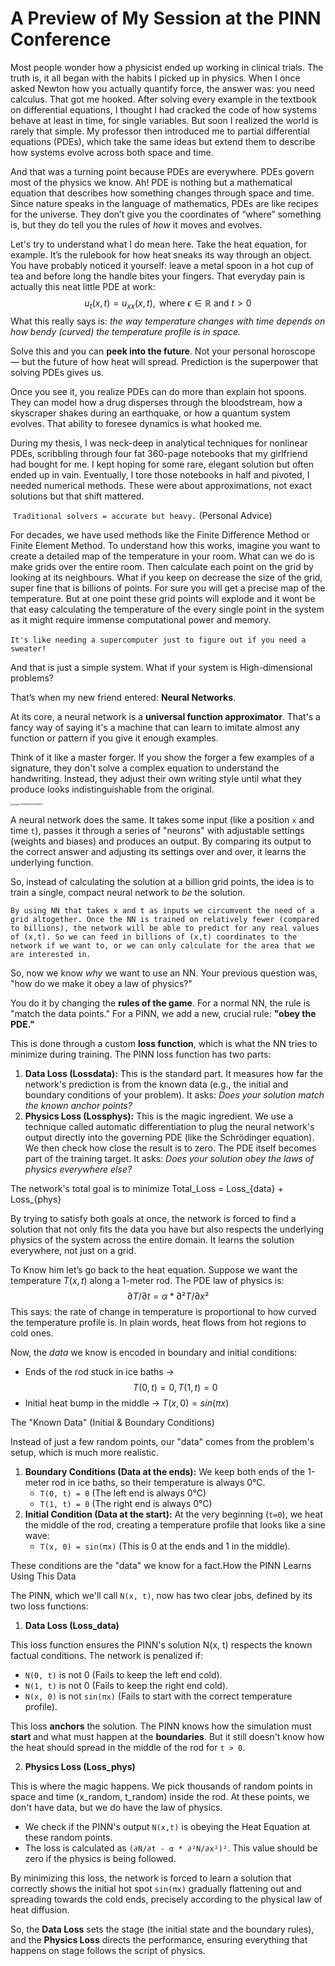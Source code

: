 # A Preview of My Session at the PINN Conference

Most people wonder how a physicist ended up working in clinical trials. The truth is, it all began with the habits I picked up in physics. When I once asked Newton how you actually quantify force, the answer was: you need calculus. That got me hooked. After solving every example in the textbook on differential equations, I thought I had cracked the code of how systems behave at least in time, for single variables. But soon I realized the world is rarely that simple. My professor then introduced me to partial differential equations (PDEs), which take the same ideas but extend them to describe how systems evolve across both space and time.

And that was a turning point because PDEs are everywhere. PDEs govern most of the physics we know. Ah! PDE is nothing but a mathematical equation that describes how something changes through space and time. Since nature speaks in the language of mathematics, PDEs are like recipes for the universe. They don’t give you the coordinates of “where” something is, but they do tell you the rules of *how* it moves and evolves.

Let's try to understand what I do mean here. Take the heat equation, for example. It’s the rulebook for how heat sneaks its way through an object. You have probably noticed it yourself: leave a metal spoon in a hot cup of tea and before long the handle bites your fingers. That everyday pain is actually this neat little PDE at work:
$$
u_t(x,t)=u_{xx}(x,t), \text{ where $\epsilon\in\mathbb{R}$ and $t>0$}
$$
What this really says is: *the way temperature changes with time depends on how bendy (curved) the temperature profile is in space.*

Solve this and you can **peek into the future**. Not your personal horoscope — but the future of how heat will spread. Prediction is the superpower that solving PDEs gives us.

Once you see it, you realize PDEs can do more than explain hot spoons. They can model how a drug disperses through the bloodstream, how a skyscraper shakes during an earthquake, or how a quantum system evolves. That ability to foresee dynamics is what hooked me.

During my thesis, I was neck-deep in analytical techniques for nonlinear PDEs, scribbling through four fat 360-page notebooks that my girlfriend had bought for me. I kept hoping for some rare, elegant solution but often ended up in vain. Eventually, I tore those notebooks in half and pivoted, I needed numerical methods. These were about approximations, not exact solutions  but that shift mattered.

​					``Traditional solvers = accurate but heavy.`` (Personal Advice)

For decades, we have used methods like the Finite Difference Method or Finite Element Method. To understand how this works, imagine you want to create a detailed map of the temperature in your room. What can we do is make grids over the entire room. Then calculate each point on the grid by looking at its neighbours. What if you keep on decrease the size of the grid, super fine that is billions of points. For sure you will get a precise map of the temperature. But at one point these grid points will explode and it wont be that easy calculating the temperature of the every single point in the system as it might require immense computational power and memory. 

​	``It's like needing a supercomputer just to figure out if you need a sweater! ``

And that is just a simple system. What if your system is High-dimensional problems? 

That’s when my new friend entered: **Neural Networks**.

At its core, a neural network is a **universal function approximator**. That's a fancy way of saying it's a machine that can learn to imitate almost any function or pattern if you give it enough examples.

Think of it like a master forger. If you show the forger a few examples of a signature, they don't solve a complex equation to understand the handwriting. Instead, they adjust their own writing style until what they produce looks indistinguishable from the original.

<img src="/Users/tamilarasan/Library/Application Support/typora-user-images/image-20250824002959912.png" alt="image-20250824002959912" style="zoom:25%;" />

A neural network does the same. It takes some input (like a position `x` and time `t`), passes it through a series of "neurons" with adjustable settings (weights and biases) and produces an output. By comparing its output to the correct answer and adjusting its settings over and over, it learns the underlying function.

So, instead of calculating the solution at a billion grid points, the idea is to train a single, compact neural network to *be* the solution.

``By using NN that takes x and t as inputs we circumvent the need of a grid altogether. Once the NN is trained on relatively fewer (compared to billions), the network will be able to predict for any real values of (x,t). So we can feed in billions of (x,t) coordinates to the network if we want to, or we can only calculate for the area that we are interested in.``

So, now we know *why* we want to use an NN. Your previous question was, "how do we make it obey a law of physics?"

You do it by changing the **rules of the game**. For a normal NN, the rule is "match the data points." For a PINN, we add a new, crucial rule: **"obey the PDE."**

This is done through a custom **loss function**, which is what the NN tries to minimize during training. The PINN loss function has two parts:

1. **Data Loss (Lossdata):** This is the standard part. It measures how far the network's prediction is from the known data (e.g., the initial and boundary conditions of your problem). It asks: *Does your solution match the known anchor points?*
2. **Physics Loss (Lossphys):** This is the magic ingredient. We use a technique called automatic differentiation to plug the neural network's output directly into the governing PDE (like the Schrödinger equation). We then check how close the result is to zero. The PDE itself becomes part of the training target. It asks: *Does your solution obey the laws of physics everywhere else?*

The network's total goal is to minimize Total_Loss = Loss_{data} + Loss_{phys}

By trying to satisfy both goals at once, the network is forced to find a solution that not only fits the data you have but also respects the underlying physics of the system across the entire domain. It learns the solution everywhere, not just on a grid.

To Know him let’s go back to the heat equation. Suppose we want the temperature $T(x, t)$ along a 1-meter rod. The PDE law of physics is:
$$
∂T/∂t = α * ∂²T/∂x²
$$
This says: the rate of change in temperature is proportional to how curved the temperature profile is. In plain words, heat flows from hot regions to cold ones.

Now, the *data* we know is encoded in boundary and initial conditions:

- Ends of the rod stuck in ice baths → $$T(0,t)=0,  T(1,t)=0$$
- Initial heat bump in the middle → $T(x,0)=sin(πx)$

The "Known Data" (Initial & Boundary Conditions)

Instead of just a few random points, our "data" comes from the problem's setup, which is much more realistic.

1. **Boundary Conditions (Data at the ends):** We keep both ends of the 1-meter rod in ice baths, so their temperature is always 0°C.
   - `T(0, t) = 0` (The left end is always 0°C)
   - `T(1, t) = 0` (The right end is always 0°C)
2. **Initial Condition (Data at the start):** At the very beginning (`t=0`), we heat the middle of the rod, creating a temperature profile that looks like a sine wave:
   - `T(x, 0) = sin(πx)` (This is 0 at the ends and 1 in the middle).

These conditions are the "data" we know for a fact.How the PINN Learns Using This Data

The PINN, which we'll call `N(x, t)`, now has two clear jobs, defined by its two loss functions:

1. **Data Loss (Loss_data)**

This loss function ensures the PINN's solution N(x, t) respects the known factual conditions. The network is penalized if:

- `N(0, t)` is not 0 (Fails to keep the left end cold).
- `N(1, t)` is not 0 (Fails to keep the right end cold).
- `N(x, 0)` is not `sin(πx)` (Fails to start with the correct temperature profile).

This loss **anchors** the solution. The PINN knows how the simulation must **start** and what must happen at the **boundaries**. But it still doesn't know how the heat should spread in the middle of the rod for `t > 0`.

2. **Physics Loss (Loss_phys)**

This is where the magic happens. We pick thousands of random points in space and time (x_random, t_random) inside the rod. At these points, we don't have data, but we do have the law of physics.

- We check if the PINN's output `N(x,t)` is obeying the Heat Equation at these random points.
- The loss is calculated as `(∂N/∂t - α * ∂²N/∂x²)²`. This value should be zero if the physics is being followed.

By minimizing this loss, the network is forced to learn a solution that correctly shows the initial hot spot `sin(πx)` gradually flattening out and spreading towards the cold ends, precisely according to the physical law of heat diffusion.

So, the **Data Loss** sets the stage (the initial state and the boundary rules), and the **Physics Loss** directs the performance, ensuring everything that happens on stage follows the script of physics.



​	

